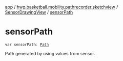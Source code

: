 [app](../../index.md) / [hwp.basketball.mobility.pathrecorder.sketchview](../index.md) / [SensorDrawingView](index.md) / [sensorPath](.)

# sensorPath

`var sensorPath: `[`Path`](https://developer.android.com/reference/android/graphics/Path.html)

Path generated by using values from sensor.

